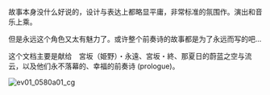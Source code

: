 故事本身没什么好说的，设计与表达上都略显平庸，非常标准的氛围作。演出和音乐上乘。

但是永远这个角色又太有魅力了。或许整个前奏诗的故事都是为了永远而写的吧...

这个文档主要是献给　宮坂（姫野）・永遠、宮坂・終、那夏日的蔚蓝之空与流云，以及他们永不落幕的、幸福的前奏诗 (prologue)。

![ev01_0580a01_cg](https://github.com/neteroster/blog/assets/10304206/2b4ccaad-6bfb-4ab8-91ac-e94b47aa4716)
